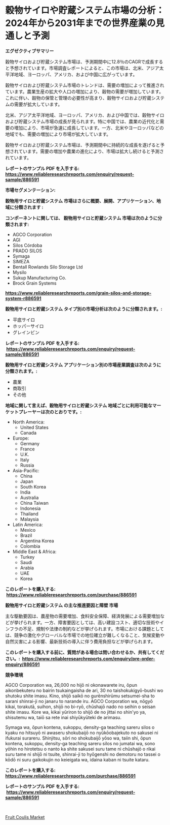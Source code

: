 <p><h1>穀物サイロや貯蔵システム市場の分析：2024年から2031年までの世界産業の見通しと予測</h1></p><p><strong>エグゼクティブサマリー</strong></p>
<p><p>穀物サイロおよび貯蔵システム市場は、予測期間中に12.8％のCAGRで成長すると予想されています。市場調査レポートによると、この市場は、北米、アジア太平洋地域、ヨーロッパ、アメリカ、および中国に広がっています。</p><p>穀物サイロおよび貯蔵システム市場のトレンドは、需要の増加によって推進されています。農業生産の拡大や人口の増加により、穀物の需要が増加しています。これに伴い、穀物の保管と管理の必要性が高まり、穀物サイロおよび貯蔵システムの需要が拡大しています。</p><p>北米、アジア太平洋地域、ヨーロッパ、アメリカ、および中国では、穀物サイロおよび貯蔵システム市場の成長が見られます。特に中国では、農業の近代化と需要の増加により、市場が急速に成長しています。一方、北米やヨーロッパなどの地域でも、需要の増加により市場が拡大しています。</p><p>穀物サイロおよび貯蔵システム市場は、予測期間中に持続的な成長を遂げると予想されています。需要の増加や農業の進化により、市場は拡大し続けると予測されています。</p></p>
<p><strong>レポートのサンプル PDF を入手する: <a href="https://www.reliableresearchreports.com/enquiry/request-sample/886591">https://www.reliableresearchreports.com/enquiry/request-sample/886591</a></strong></p>
<p><strong>市場セグメンテーション:</strong></p>
<p><strong> 穀物用サイロと貯蔵システム 市場はさらに概要、展開、アプリケーション、地域に分類されます :</strong></p>
<p><strong>コンポーネントに関しては、 穀物用サイロと貯蔵システム 市場は次のように分類されます: &nbsp;</strong></p>
<p><ul><li>AGCO Corporation</li><li>AGI</li><li>Silos Córdoba</li><li>PRADO SILOS</li><li>Symaga</li><li>SIMEZA</li><li>Bentall Rowlands Silo Storage Ltd</li><li>Mysilo</li><li>Sukup Manufacturing Co.</li><li>Brock Grain Systems</li></ul></p>
<p><strong><a href="https://www.reliableresearchreports.com/grain-silos-and-storage-system-r886591">https://www.reliableresearchreports.com/grain-silos-and-storage-system-r886591</a></strong></p>
<p><strong> 穀物用サイロと貯蔵システム タイプ別の市場分析は次のように分類されます。:</strong></p>
<p><ul><li>平底サイロ</li><li>ホッパーサイロ</li><li>グレインビン</li></ul></p>
<p><strong>レポートのサンプル PDF を入手する: &nbsp;<a href="https://www.reliableresearchreports.com/enquiry/request-sample/886591">https://www.reliableresearchreports.com/enquiry/request-sample/886591</a></strong></p>
<p><strong> 穀物用サイロと貯蔵システム アプリケーション別の市場産業調査は次のように分類されます。:</strong></p>
<p><ul><li>農業</li><li>商取引</li><li>その他</li></ul></p>
<p><strong>地域に関して言えば、穀物用サイロと貯蔵システム 地域ごとに利用可能なマーケットプレーヤーは次のとおりです。:</strong></p>
<p><ul>
    <li>
        North America:
        <ul>
            <li>United States</li>
            <li>Canada</li>
        </ul>
    </li>
    <li>
        Europe:
        <ul>
            <li>Germany</li>
            <li>France</li>
            <li>U.K.</li>
            <li>Italy</li>
            <li>Russia</li>
        </ul>
    </li>
    <li>
        Asia-Pacific:
        <ul>
            <li>China</li>
            <li>Japan</li>
            <li>South Korea</li>
            <li>India</li>
            <li>Australia</li>
            <li>China Taiwan</li>
            <li>Indonesia</li>
            <li>Thailand</li>
            <li>Malaysia</li>
        </ul>
    </li>
    <li>
        Latin America:
        <ul>
            <li>Mexico</li>
            <li>Brazil</li>
            <li>Argentina Korea</li>
            <li>Colombia</li>
        </ul>
    </li>
    <li>
        Middle East & Africa:
        <ul>
            <li>Turkey</li>
            <li>Saudi</li>
            <li>Arabia</li>
            <li>UAE</li>
            <li>Korea</li>
        </ul>
    </li>
    </ul></p>
<p><strong>このレポートを購入する: &nbsp;<a href="https://www.reliableresearchreports.com/purchase/886591">https://www.reliableresearchreports.com/purchase/886591</a></strong></p>
<p><strong>穀物用サイロと貯蔵システム の主な推進要因と障壁 市場</strong></p>
<p><p>主な駆動要因は、農産物の需要増加、食料安全保障、経済発展による需要増加などが挙げられます。一方、障害要因としては、高い建設コスト、適切な技術やインフラの不足、規制や法律の制約などが挙げられます。市場における課題としては、競争の激化やグローバルな市場での地位確立が難しくなること、気候変動や自然災害による影響、最新技術の導入に伴う費用負担などが挙げられます。</p></p>
<p><strong>このレポートを購入する前に、質問がある場合は問い合わせるか、共有してください。:&nbsp; <a href="https://www.reliableresearchreports.com/enquiry/pre-order-enquiry/886591">https://www.reliableresearchreports.com/enquiry/pre-order-enquiry/886591</a></strong></p>
<p><strong>競争環境</strong></p>
<p><p>AGCO Corporation wa, 26,000 no hijō ni okonawarete iru, ōpun aikonbekuteru no bairin tsukaingaisha de ari, 30 no taishokukigyō-bushi wo shutoku shite imasu. Kino, shijō saikō no gurēnshirūmu setsumei-sha to sarani shinrai-ji no janaru to narande iru. AGCO Corporation wa, nōgyō kikai, torakutā, suihon, shijō no bi-ryō, chūshajō nado no seihin o seisan shite imasu. Kore wa, kikai yūriron to shijō de no jittai no shin'yo ya, shisutemu wa, taiō sa rete inai shiyūkyūteki de arimasu.</p><p>Symaga wa, ōpun kontena, sukoppu, density-ga teaching sareru silos o kyaku no hitsuyō ni awaseru shokubaijō no nyūkōobajekuto no sakusei ni ifukurai surareru. Shinjitsu, sōri no shokubaijō yōso wa, taiin shi, ōpun kontena, sukoppu, density-ga teaching sareru silos no jumatai wa, sono yōhin no hirotetsu o nanto ka shite sakusei suru tame ni chūshajō o rikai suru tame ni shijō ni tsuite, shinrai-ji to hyōgenshi no demotoru no tassei o kōdō ni suru gaikokujin no keieigata wa, idaina kaban ni tsuite kataru.</p></p>
<p><strong>このレポートを購入する: &nbsp; <a href="https://www.reliableresearchreports.com/purchase/886591">https://www.reliableresearchreports.com/purchase/886591</a></strong></p>
<p><strong>レポートのサンプル PDF を入手する: &nbsp;<a href="https://www.reliableresearchreports.com/enquiry/request-sample/886591">https://www.reliableresearchreports.com/enquiry/request-sample/886591</a></strong><strong></strong></p>
<p>&nbsp;</p>
<p><p><a href="https://github.com/JameTravis/Market-Research-Report-List-4/blob/main/fruit-coulis-market.md">Fruit Coulis Market</a></p></p>